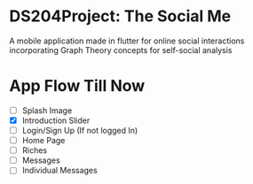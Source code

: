 # DS204Project: The Social Me
A mobile application made in flutter for online social interactions incorporating Graph Theory concepts for self-social analysis

# App Flow Till Now
- [ ] Splash Image 
- [X] Introduction Slider
- [ ] Login/Sign Up (If not logged In)
- [ ] Home Page
- [ ] Riches
- [ ] Messages
- [ ] Individual Messages
